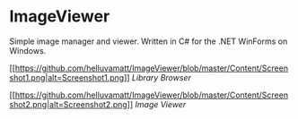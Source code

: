 # ImageViewer

Simple image manager and viewer. Written in C# for the .NET WinForms on Windows.

[[https://github.com/helluvamatt/ImageViewer/blob/master/Content/Screenshot1.png|alt=Screenshot1.png]]
_Library Browser_

[[https://github.com/helluvamatt/ImageViewer/blob/master/Content/Screenshot2.png|alt=Screenshot2.png]]
_Image Viewer_

